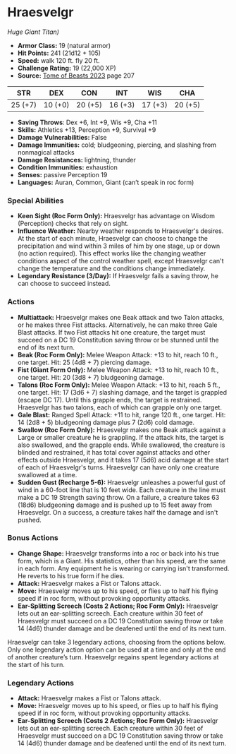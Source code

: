 # Hraesvelgr

*Huge* *Giant* *Titan)*

- **Armor Class:** 19 (natural armor)
- **Hit Points:** 241 (21d12 + 105)
- **Speed:** walk 120 ft. fly 20 ft.
- **Challenge Rating:** 19 (22,000 XP)
- **Source:** [Tome of Beasts 2023](https://koboldpress.com/kpstore/product/tome-of-beasts-1-2023-edition/) page 207

| STR | DEX | CON | INT | WIS | CHA |
| --- | --- | --- | --- | --- | --- |
| 25 (+7) | 10 (+0) | 20 (+5) | 16 (+3) | 17 (+3) | 20 (+5) |

- **Saving Throws**: Dex +6, Int +9, Wis +9, Cha +11
- **Skills:** Athletics +13, Perception +9, Survival +9
- **Damage Vulnerabilities:** False
- **Damage Immunities:** cold; bludgeoning, piercing, and slashing from nonmagical attacks
- **Damage Resistances:** lightning, thunder
- **Condition Immunities:** exhaustion
- **Senses:** passive Perception 19
- **Languages:** Auran, Common, Giant (can’t speak in roc form)

### Special Abilities

- **Keen Sight (Roc Form Only):** Hraesvelgr has advantage on Wisdom (Perception) checks that rely on sight.
- **Influence Weather:** Nearby weather responds to Hraesvelgr's desires. At the start of each minute, Hraesvelgr can choose to change the precipitation and wind within 3 miles of him by one stage, up or down (no action required). This effect works like the changing weather conditions aspect of the control weather spell, except Hraesvelgr can't change the temperature and the conditions change immediately.
- **Legendary Resistance (3/Day):** If Hraesvelgr fails a saving throw, he can choose to succeed instead.

### Actions

- **Multiattack:** Hraesvelgr makes one Beak attack and two Talon attacks, or he makes three Fist attacks. Alternatively, he can make three Gale Blast attacks. If two Fist attacks hit one creature, the target must succeed on a DC 19 Constitution saving throw or be stunned until the end of its next turn.
- **Beak (Roc Form Only):** Melee Weapon Attack: +13 to hit, reach 10 ft., one target. Hit: 25 (4d8 + 7) piercing damage.
- **Fist (Giant Form Only):** Melee Weapon Attack: +13 to hit, reach 10 ft., one target. Hit: 20 (3d8 + 7) bludgeoning damage.
- **Talons (Roc Form Only):** Melee Weapon Attack: +13 to hit, reach 5 ft., one target. Hit: 17 (3d6 + 7) slashing damage, and the target is grappled (escape DC 17). Until this grapple ends, the target is restrained. Hraesvelgr has two talons, each of which can grapple only one target.
- **Gale Blast:** Ranged Spell Attack: +11 to hit, range 120 ft., one target. Hit: 14 (2d8 + 5) bludgeoning damage plus 7 (2d6) cold damage.
- **Swallow (Roc Form Only):** Hraesvelgr makes one Beak attack against a Large or smaller creature he is grappling. If the attack hits, the target is also swallowed, and the grapple ends. While swallowed, the creature is blinded and restrained, it has total cover against attacks and other effects outside Hraesvelgr, and it takes 17 (5d6) acid damage at the start of each of Hraesvelgr's turns. Hraesvelgr can have only one creature swallowed at a time.
- **Sudden Gust (Recharge 5-6):** Hraesvelgr unleashes a powerful gust of wind in a 60-foot line that is 10 feet wide. Each creature in the line must make a DC 19 Strength saving throw. On a failure, a creature takes 63 (18d6) bludgeoning damage and is pushed up to 15 feet away from Hraesvelgr. On a success, a creature takes half the damage and isn't pushed.

### Bonus Actions

- **Change Shape:** Hraesvelgr transforms into a roc or back into his true form, which is a Giant. His statistics, other than his speed, are the same in each form. Any equipment he is wearing or carrying isn't transformed. He reverts to his true form if he dies.
- **Attack:** Hraesvelgr makes a Fist or Talons attack.
- **Move:** Hraesvelgr moves up to his speed, or flies up to half his flying speed if in roc form, without provoking opportunity attacks.
- **Ear-Splitting Screech (Costs 2 Actions; Roc Form Only):** Hraesvelgr lets out an ear-splitting screech. Each creature within 30 feet of Hraesvelgr must succeed on a DC 19 Constitution saving throw or take 14 (4d6) thunder damage and be deafened until the end of its next turn.

Hraesvelgr can take 3 legendary actions, choosing from the options below. Only one legendary action option can be used at a time and only at the end of another creature’s turn. Hraesvelgr regains spent legendary actions at the start of his turn.

### Legendary Actions

- **Attack:** Hraesvelgr makes a Fist or Talons attack.
- **Move:** Hraesvelgr moves up to his speed, or flies up to half his flying speed if in roc form, without provoking opportunity attacks.
- **Ear-Splitting Screech (Costs 2 Actions; Roc Form Only):** Hraesvelgr lets out an ear-splitting screech. Each creature within 30 feet of Hraesvelgr must succeed on a DC 19 Constitution saving throw or take 14 (4d6) thunder damage and be deafened until the end of its next turn.
